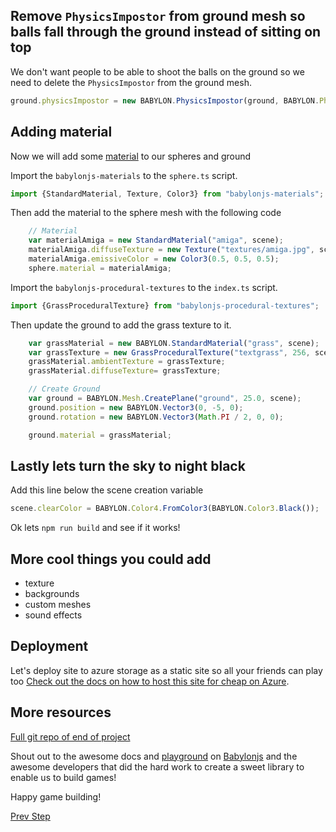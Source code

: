 ## Remove `PhysicsImpostor` from ground mesh so balls fall through the ground instead of sitting on top

We don't want people to be able to shoot the balls on the ground so we need to delete the `PhysicsImpostor` from the ground mesh.

``` javascript
ground.physicsImpostor = new BABYLON.PhysicsImpostor(ground, BABYLON.PhysicsImpostor.BoxImpostor, { mass: 0, friction: 0, restitution: 0 }, scene);
```

## Adding material

Now we will add some [material]("https://doc.babylonjs.com/babylon101/materials") to our spheres and ground

Import the `babylonjs-materials` to the `sphere.ts` script.

``` typescript
import {StandardMaterial, Texture, Color3} from "babylonjs-materials";
```

Then add the material to the sphere mesh with the following code

``` typescript
    // Material
    var materialAmiga = new StandardMaterial("amiga", scene);
    materialAmiga.diffuseTexture = new Texture("textures/amiga.jpg", scene);
    materialAmiga.emissiveColor = new Color3(0.5, 0.5, 0.5);
    sphere.material = materialAmiga;
```

Import the `babylonjs-procedural-textures` to the `index.ts` script.

``` typescript
import {GrassProceduralTexture} from "babylonjs-procedural-textures";
```

Then update the ground to add the grass texture to it.

``` typescript
    var grassMaterial = new BABYLON.StandardMaterial("grass", scene);
    var grassTexture = new GrassProceduralTexture("textgrass", 256, scene);
    grassMaterial.ambientTexture = grassTexture;
    grassMaterial.diffuseTexture= grassTexture;

    // Create Ground
    var ground = BABYLON.Mesh.CreatePlane("ground", 25.0, scene);
    ground.position = new BABYLON.Vector3(0, -5, 0);
    ground.rotation = new BABYLON.Vector3(Math.PI / 2, 0, 0);

    ground.material = grassMaterial;
```

## Lastly lets turn the sky to night black

Add this line below the scene creation variable

``` typescript
scene.clearColor = BABYLON.Color4.FromColor3(BABYLON.Color3.Black());
```

Ok lets `npm run build` and see if it works!

## More cool things you could add

- texture
- backgrounds
- custom meshes
- sound effects

## Deployment

Let's deploy site to azure storage as a static site so all your friends can play too
[Check out the docs on how to host this site for cheap on Azure](https://docs.microsoft.com/en-us/azure/storage/blobs/storage-blob-static-website).

## More resources

[Full git repo of end of project](https://github.com/cassieview/WebVR-ExploadingSpheres-Babylonjs)

Shout out to the awesome docs and [playground](https://doc.babylonjs.com/examples/) on [Babylonjs](https://babylonjs.com) and the awesome developers that did the hard work to create a sweet library to enable us to build games!

Happy game building!

[Prev Step](.\step2.md)